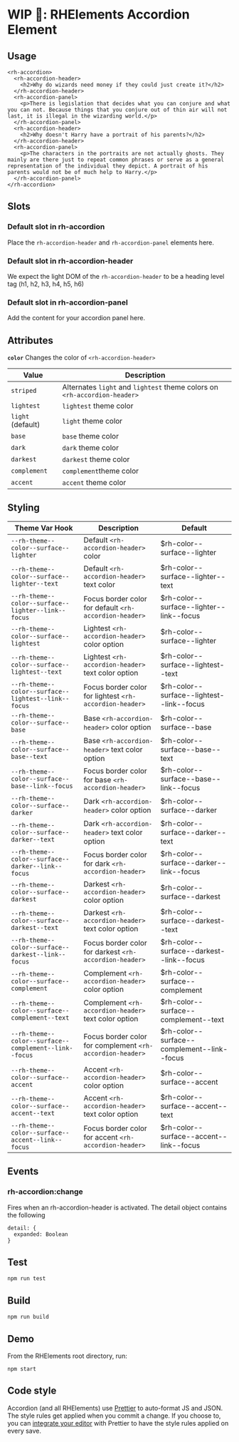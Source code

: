 # WIP 🐣: RHElements Accordion Element

## Usage

```
<rh-accordion>
  <rh-accordion-header>
    <h2>Why do wizards need money if they could just create it?</h2>
  </rh-accordion-header>
  <rh-accordion-panel>
    <p>There is legislation that decides what you can conjure and what you can not. Because things that you conjure out of thin air will not last, it is illegal in the wizarding world.</p>
  </rh-accordion-panel>
  <rh-accordion-header>
    <h2>Why doesn't Harry have a portrait of his parents?</h2>
  </rh-accordion-header>
  <rh-accordion-panel>
    <p>The characters in the portraits are not actually ghosts. They mainly are there just to repeat common phrases or serve as a general representation of the individual they depict. A portrait of his parents would not be of much help to Harry.</p>
  </rh-accordion-panel>
</rh-accordion>
```

## Slots

### Default slot in rh-accordion

Place the `rh-accordion-header` and `rh-accordion-panel` elements here.

### Default slot in rh-accordion-header

We expect the light DOM of the `rh-accordion-header` to be a heading level tag
(h1, h2, h3, h4, h5, h6)

### Default slot in rh-accordion-panel

Add the content for your accordion panel here.

## Attributes

**`color`**
Changes the color of `<rh-accordion-header>`

| Value             | Description                                                               |
| ----------------- | ------------------------------------------------------------------------- |
| `striped`         | Alternates `light` and `lightest` theme colors on `<rh-accordion-header>` |
| `lightest`        | `lightest` theme color                                                    |
| `light` (default) | `light` theme color                                                       |
| `base`            | `base` theme color                                                        |
| `dark`            | `dark` theme color                                                        |
| `darkest`         | `darkest` theme color                                                     |
| `complement`      | `complement`theme color                                                   |
| `accent`          | `accent` theme color                                                      |

## Styling

| Theme Var Hook                                        | Description                                               | Default                                     |
| ----------------------------------------------------- | --------------------------------------------------------- | ------------------------------------------- |
| `--rh-theme--color--surface--lighter`                 | Default `<rh-accordion-header>` color                     | $rh-color--surface--lighter                 |
| `--rh-theme--color--surface--lighter--text`           | Default `<rh-accordion-header>` text color                | $rh-color--surface--lighter--text           |
| `--rh-theme--color--surface--lighter--link--focus`    | Focus border color for default `<rh-accordion-header>`    | $rh-color--surface--lighter--link--focus    |
| `--rh-theme--color--surface--lightest`                | Lightest `<rh-accordion-header>` color option             | $rh-color--surface--lighter                 |
| `--rh-theme--color--surface--lightest--text`          | Lightest `<rh-accordion-header>` text color option        | $rh-color--surface--lightest--text          |
| `--rh-theme--color--surface--lightest--link--focus`   | Focus border color for lightest `<rh-accordion-header>`   | $rh-color--surface--lightest--link--focus   |
| `--rh-theme--color--surface--base`                    | Base `<rh-accordion-header>` color option                 | $rh-color--surface--base                    |
| `--rh-theme--color--surface--base--text`              | Base `<rh-accordion-header>` text color option            | $rh-color--surface--base--text              |
| `--rh-theme--color--surface--base--link--focus`       | Focus border color for base `<rh-accordion-header>`       | $rh-color--surface--base--link--focus       |
| `--rh-theme--color--surface--darker`                  | Dark `<rh-accordion-header>` color option                 | $rh-color--surface--darker                  |
| `--rh-theme--color--surface--darker--text`            | Dark `<rh-accordion-header>` text color option            | $rh-color--surface--darker--text            |
| `--rh-theme--color--surface--darker--link--focus`     | Focus border color for dark `<rh-accordion-header>`       | $rh-color--surface--darker--link--focus     |
| `--rh-theme--color--surface--darkest`                 | Darkest `<rh-accordion-header>` color option              | $rh-color--surface--darkest                 |
| `--rh-theme--color--surface--darkest--text`           | Darkest `<rh-accordion-header>` text color option         | $rh-color--surface--darkest--text           |
| `--rh-theme--color--surface--darkest--link--focus`    | Focus border color for darkest `<rh-accordion-header>`    | $rh-color--surface--darkest--link--focus    |
| `--rh-theme--color--surface--complement`              | Complement `<rh-accordion-header>` color option           | $rh-color--surface--complement              |
| `--rh-theme--color--surface--complement--text`        | Complement `<rh-accordion-header>` text color option      | $rh-color--surface--complement--text        |
| `--rh-theme--color--surface--complement--link--focus` | Focus border color for complement `<rh-accordion-header>` | $rh-color--surface--complement--link--focus |
| `--rh-theme--color--surface--accent`                  | Accent `<rh-accordion-header>` color option               | $rh-color--surface--accent                  |
| `--rh-theme--color--surface--accent--text`            | Accent `<rh-accordion-header>` text color option          | $rh-color--surface--accent--text            |
| `--rh-theme--color--surface--accent--link--focus`     | Focus border color for accent `<rh-accordion-header>`     | $rh-color--surface--accent--link--focus     |

## Events

### rh-accordion:change

Fires when an rh-accordion-header is activated. The detail object contains the
following

```
detail: {
  expanded: Boolean
}
```

## Test

    npm run test

## Build

    npm run build

## Demo

From the RHElements root directory, run:

    npm start

## Code style

Accordion (and all RHElements) use [Prettier][prettier] to auto-format JS and JSON. The style rules get applied when you commit a change. If you choose to, you can [integrate your editor][prettier-ed] with Prettier to have the style rules applied on every save.

[prettier]: https://github.com/prettier/prettier/
[prettier-ed]: https://github.com/prettier/prettier/#editor-integration
[web-component-tester]: https://github.com/Polymer/web-component-tester
